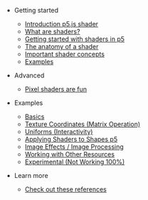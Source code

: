 * Getting started
    * [Introduction p5.js shader](/)
    * [What are shaders?](./docs/what-are-shaders.md)
    * [Getting started with shaders in p5](./docs/getting-started-with-shaders-in-p5.md)
    * [The anatomy of a shader](./docs/the-anatomy-of-a-shader.md)
    * [Important shader concepts](./docs/shader-variables.md) 
    * [Examples](./docs/examples.md)

* Advanced
    * [Pixel shaders are fun](/) 
    
* Examples
   * [Basics](./docs/examples/basic.md)
   * [Texture Coordinates (Matrix Operation)](./docs/examples/texture_coordinates.md)
   * [Uniforms (Interactivity)](./docs/examples/interactivity.md)
   * [Applying Shaders to Shapes p5](./docs/examples/shaders_to_shapes.md)
   * [Image Effects / Image Processing](./docs/examples/image_effects.md)
   * [Working with Other Resources](./docs/examples/other_resources.md)
   * [Experimental (Not Working 100%)](./docs/examples/experimental.md)


* Learn more
   * [Check out these references](./docs/examples/continue-learning.md)
